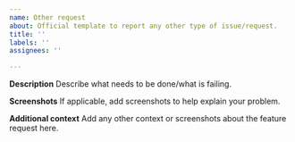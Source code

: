 ```yaml
---
name: Other request
about: Official template to report any other type of issue/request.
title: ''
labels: ''
assignees: ''

---
```


**Description**
Describe what needs to be done/what is failing.

**Screenshots**
If applicable, add screenshots to help explain your problem.

**Additional context**
Add any other context or screenshots about the feature request here.
